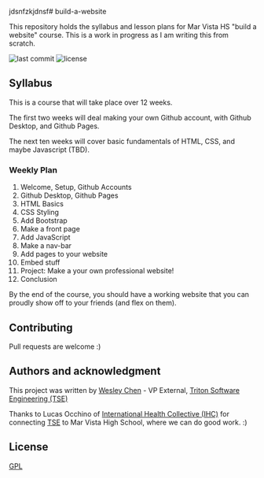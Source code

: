 jdsnfzkjdnsf# build-a-website

This repository holds the syllabus and lesson plans for Mar Vista HS "build a website" course.
This is a work in progress as I am writing this from scratch.

![last commit](https://img.shields.io/github/last-commit/wes-chen/build-a-website.svg?style=flat)
![license](https://img.shields.io/github/license/wes-chen/build-a-website.svg?style=flat)

## Syllabus

This is a course that will take place over 12 weeks.

The first two weeks will deal making your own Github account, with Github Desktop, and Github Pages.

The next ten weeks will cover basic fundamentals of HTML, CSS, and maybe Javascript (TBD).

### Weekly Plan

1.  Welcome, Setup, Github Accounts
2.  Github Desktop, Github Pages
3.  HTML Basics
4.  CSS Styling
5.  Add Bootstrap
6.  Make a front page
7.  Add JavaScript
8.  Make a nav-bar
9.  Add pages to your website
10. Embed stuff
11. Project: Make a your own professional website!
12. Conclusion

By the end of the course, you should have a working website that you can proudly show off to your friends (and flex on them).

## Contributing

Pull requests are welcome :)

## Authors and acknowledgment

This project was written by [Wesley Chen][wesley] - VP External, [Triton Software Engineering (TSE)][tse]

Thanks to Lucas Occhino of [International Health Collective (IHC)][ihc] for connecting [TSE][tse] to Mar Vista High School, where we can do good work. :)

[wesley]: https://github.com/wes-chen

[tse]: https://github.com/tritonse

[ihc]: https://www.internationalhealthcollective.org/

## License

[GPL](https://choosealicense.com/licenses/gpl-3.0/)
